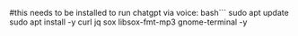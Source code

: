 #this needs to be installed to run chatgpt via voice:
bash```
sudo apt update
sudo apt install -y curl jq sox libsox-fmt-mp3 gnome-terminal -y
```
